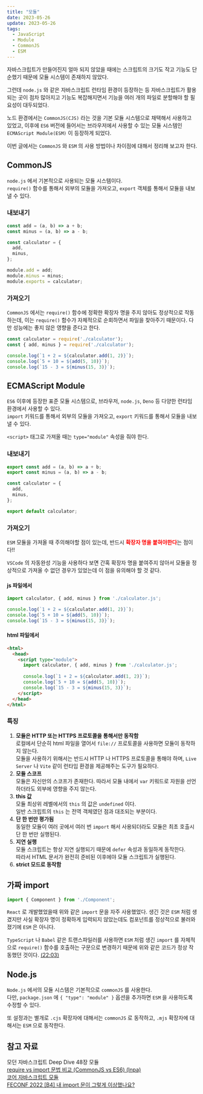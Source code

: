 ```yaml
---
title: "모듈"
date: 2023-05-26
update: 2023-05-26
tags:
  - JavaScript
  - Module
  - CommonJS
  - ESM
---
```


자바스크립트가 만들어진지 얼마 되지 않았을 때에는 스크립트의 크기도 작고 기능도 단순했기 때문에 모듈 시스템이 존재하지 않았다.  

그런데 `node.js` 와 같은 자바스크립트 런타임 환경이 등장하는 등 자바스크립트가 활용되는 곳이 점차 많아지고 기능도 복잡해지면서 기능을 여러 개의 파일로 분할해야 할 필요성이 대두되었다.

노드 환경에서는 `CommonJS(CJS)` 라는 것을 기본 모듈 시스템으로 채택해서 사용하고 있었고, 이후에 `ES6` 버전에 들어서는 브라우저에서 사용할 수 있는 모듈 시스템인 `ECMAScript Module(ESM)` 이 등장하게 되었다.  

이번 글에서는 `CommonJS` 와 `ESM` 의 사용 방법이나 차이점에 대해서 정리해 보고자 한다.  

## CommonJS
`node.js` 에서 기본적으로 사용되는 모듈 시스템이다.  
`require()` 함수를 통해서 외부의 모듈을 가져오고, `export` 객체를 통해서 모듈을 내보낼 수 있다.  

### 내보내기
```js
const add = (a, b) => a + b;
const minus = (a, b) => a - b;

const calculator = {
  add,
  minus,
};

module.add = add;
module.minus = minus;
module.exports = calculator;
```

### 가져오기
`CommonJS` 에서는 `require()` 함수에 정확한 확장자 명을 주지 않아도 정상적으로 작동하는데, 이는 `require()` 함수가 자체적으로 순회하면서 파일을 찾아주기 때문이다. 다만 성능에는 좋지 않은 영향을 준다고 한다.

```js
const calculator = require('./calculator');
const { add, minus } = require('./calculator');

console.log(`1 + 2 = ${calculator.add(1, 2)}`);
console.log(`5 + 10 = ${add(5, 10)}`);
console.log(`15 - 3 = ${minus(15, 3)}`);
```

## ECMAScript Module
`ES6` 이후에 등장한 표준 모듈 시스템으로, 브라우저, `node.js`, `Deno` 등 다양한 런타임 환경에서 사용할 수 있다.  
`import` 키워드를 통해서 외부의 모듈을 가져오고, `export` 키워드를 통해서 모듈을 내보낼 수 있다.

`<script>` 태그로 가져올 때는 `type="module"` 속성을 줘야 한다.

### 내보내기
```js
export const add = (a, b) => a + b;
export const minus = (a, b) => a - b;

const calculator = {
  add,
  minus,
};

export default calculator;
```

### 가져오기
`ESM` 모듈을 가져올 때 주의해야할 점이 있는데, 반드시 <b style="color: red">**확장자 명을 붙혀야한다**</b>는 점이다!!  

`VSCode` 의 자동완성 기능을 사용하다 보면 간혹 확장자 명을 붙여주지 않아서 모듈을 정상적으로 가져올 수 없던 경우가 있었는데 이 점을 유의해야 할 것 같다.

#### js 파일에서
```js
import calculator, { add, minus } from './calculator.js';

console.log(`1 + 2 = ${calculator.add(1, 2)}`);
console.log(`5 + 10 = ${add(5, 10)}`);
console.log(`15 - 3 = ${minus(15, 3)}`);
```

#### html 파일에서
```html
<html>
  <head>
    <script type="module">
      import calculator, { add, minus } from './calculator.js';
      
      console.log(`1 + 2 = ${calculator.add(1, 2)}`);
      console.log(`5 + 10 = ${add(5, 10)}`);
      console.log(`15 - 3 = ${minus(15, 3)}`);
    </script>
  </head>
</html>
```

### 특징
1. **모듈은 HTTP 또는 HTTPS 프로토콜을 통해서만 동작함**  
로컬에서 단순히 html 파일을 열어서 `file://` 프로토콜을 사용하면 모듈이 동작하지 않는다.  
모듈을 사용하기 위해서는 반드시 HTTP 나 HTTPS 프로토콜을 통해야 하며, `Live Server` 나 `Vite` 같이 런타임 환경을 제공해주는 도구가 필요하다.  
2. **모듈 스코프**  
모듈은 자신만의 스코프가 존재한다. 따라서 모듈 내에서 `var` 키워드로 자원을 선언하더라도 외부에 영향을 주지 않는다.  
3. **this 값**  
모듈 최상위 레벨에서의 `this` 의 값은 `undefined` 이다.  
일반 스크립트의 `this` 는 전역 객체였던 점과 대조되는 부분이다.   
4. **단 한 번만 평가됨**  
동일한 모듈이 여러 곳에서 여러 번 `import` 해서 사용되더라도 모듈은 최초 호출시 단 한 번만 실행된다.  
5. **지연 실행**  
모듈 스크립트는 항상 지연 실행되기 때문에 `defer` 속성과 동일하게 동작한다.  
따라서 HTML 문서가 완전히 준비된 이후에야 모듈 스크립트가 실행된다.  
6. **strict 모드로 동작함**

## 가짜 import
```ts
import { Component } from './Component';
```
`React` 로 개발했었을때 위와 같은 `import` 문을 자주 사용했었다. 생긴 것은 `ESM` 처럼 생겼지만 사실 확장자 명이 정확하게 입력되지 않았는데도 컴포넌트를 정상적으로 불러와졌기에 `ESM` 은 아니다.  

`TypeScript` 나 `Babel` 같은 트랜스파일러를 사용하면 `ESM` 처럼 생긴 `import` 를 자체적으로 `require()` 함수를 호출하는 구문으로 변경하기 때문에 위와 같은 코드가 정상 작동했던 것이다. [(22:03)](https://youtu.be/mee1QbvaO10?t=1323)

## Node.js
`Node.js` 에서의 모듈 시스템은 기본적으로 `commonJS` 를 사용한다.  
다만, `package.json` 에 `{ "type": "module" }` 옵션을 추가하면 `ESM` 을 사용하도록 수정할 수 있다.  

또 설정과는 별개로 `.cjs` 확장자에 대해서는 `commonJS` 로 동작하고, `.mjs` 확장자에 대해서는 `ESM` 으로 동작한다.


## 참고 자료
모던 자바스크립트 Deep Dive 48장 모듈  
[require vs import 문법 비교 (CommonJS vs ES6) (Inpa)](https://inpa.tistory.com/entry/NODE-%F0%9F%93%9A-require-%E2%9A%94%EF%B8%8F-import-CommonJs%EC%99%80-ES6-%EC%B0%A8%EC%9D%B4-1)  
[코어 자바스크립트 모듈](https://ko.javascript.info/modules-intro)  
[FECONF 2022 [B4] 내 import 문이 그렇게 이상했나요?](https://www.youtube.com/watch?v=mee1QbvaO10)  